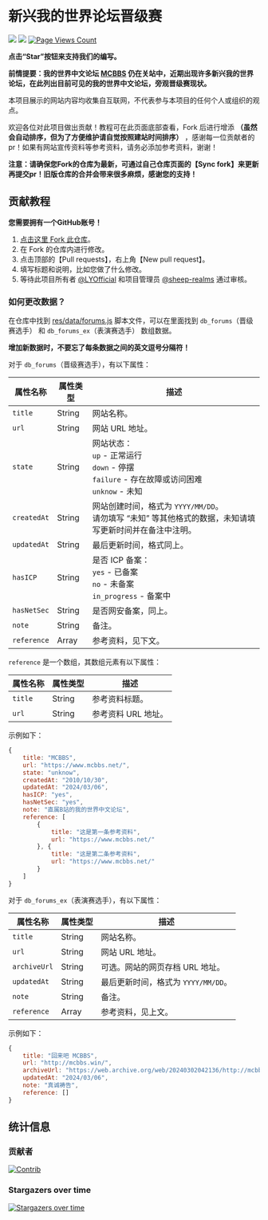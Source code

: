 # 新兴我的世界论坛晋级赛
![](https://img.shields.io/badge/license-CC--BY--SA--4.0-green) ![](https://img.shields.io/github/stars/LYOfficial/BBSPK) [![Page Views Count](https://badges.toozhao.com/badges/01HQQVTKDKVBPNJRYX9B8VEF3E/green.svg)](https://badges.toozhao.com/stats/01HQQVTKDKVBPNJRYX9B8VEF3E)

**点击“Star”按钮来支持我们的编写。**

**前情提要：我的世界中文论坛 [MCBBS](https://www.mcbbs.net) 仍在关站中，近期出现许多新兴我的世界论坛，在此列出目前可见的我的世界中文论坛，旁观晋级赛现状。**

本项目展示的网站内容均收集自互联网，不代表参与本项目的任何个人或组织的观点。

欢迎各位对此项目做出贡献！教程可在此页面底部查看，Fork 后进行增添 **（虽然会自动排序，但为了方便维护请自觉按照建站时间排序）** ，感谢每一位贡献者的 pr！如果有网站宣传资料等参考资料，请务必添加参考资料，谢谢！

**注意：请确保您Fork的仓库为最新，可通过自己仓库页面的【Sync fork】来更新再提交pr！旧版仓库的合并会带来很多麻烦，感谢您的支持！**

## 贡献教程

**您需要拥有一个GitHub账号！**

1. [点击这里 Fork 此仓库](https://github.com/LYOfficial/BBSPK/fork)。
2. 在 Fork 的仓库内进行修改。
3. 点击顶部的【Pull requests】，右上角【New pull request】。
4. 填写标题和说明，比如您做了什么修改。
5. 等待此项目所有者 [@LYOfficial](https://github.com/LYOfficial) 和项目管理员 [@sheep-realms](https://github.com/sheep-realms) 通过审核。

### 如何更改数据？

在仓库中找到 [res/data/forums.js](res/data/forums.js) 脚本文件，可以在里面找到 `db_forums`（晋级赛选手） 和 `db_forums_ex`（表演赛选手） 数组数据。

**增加新数据时，不要忘了每条数据之间的英文逗号分隔符！**

对于 `db_forums`（晋级赛选手），有以下属性：

| 属性名称 | 属性类型 | 描述 |
| - | - | - |
| `title` | String | 网站名称。 |
| `url` | String | 网站 URL 地址。 |
| `state` | String | 网站状态：<br>`up` - 正常运行<br>`down` - 停摆<br>`failure` - 存在故障或访问困难<br>`unknow` - 未知 |
| `createdAt` | String | 网站创建时间，格式为 `YYYY/MM/DD`。<br>请勿填写 “未知” 等其他格式的数据，未知请填写更新时间并在备注中注明。 |
| `updatedAt` | String | 最后更新时间，格式同上。 |
| `hasICP` | String | 是否 ICP 备案：<br>`yes` - 已备案<br>`no` - 未备案<br>`in_progress` - 备案中 |
| `hasNetSec` | String | 是否网安备案，同上。 |
| `note` | String | 备注。 |
| `reference` | Array | 参考资料，见下文。 |

`reference` 是一个数组，其数组元素有以下属性：

| 属性名称 | 属性类型 | 描述 |
| - | - | - |
| `title` | String | 参考资料标题。 |
| `url` | String | 参考资料 URL 地址。 |

示例如下：

``` js
{
    title: "MCBBS",
    url: "https://www.mcbbs.net/",
    state: "unknow",
    createdAt: "2010/10/30",
    updatedAt: "2024/03/06",
    hasICP: "yes",
    hasNetSec: "yes",
    note: "直属B站的我的世界中文论坛",
    reference: [
        {
            title: "这是第一条参考资料",
            url: "https://www.mcbbs.net/"
        }, {
            title: "这是第二条参考资料",
            url: "https://www.mcbbs.net/"
        }
    ]
}
```

对于 `db_forums_ex`（表演赛选手），有以下属性：

| 属性名称 | 属性类型 | 描述 |
| - | - | - |
| `title` | String | 网站名称。 |
| `url` | String | 网站 URL 地址。 |
| `archiveUrl` | String | 可选。网站的网页存档 URL 地址。 |
| `updatedAt` | String | 最后更新时间，格式为 `YYYY/MM/DD`。 |
| `note` | String | 备注。 |
| `reference` | Array | 参考资料，见上文。 |

示例如下：

``` js
{
    title: "回来吧 MCBBS",
    url: "http://mcbbs.win/",
    archiveUrl: "https://web.archive.org/web/20240302042136/http://mcbbs.win/",
    updatedAt: "2024/03/06",
    note: "真诚祷告",
    reference: []
}
```

## 统计信息

### 贡献者

[![Contrib](https://contrib.rocks/image?repo=LYOfficial/BBSPK)](https://github.com/LYOfficial/BBSPK/graphs/contributors)

### Stargazers over time

[![Stargazers over time](https://starchart.cc/LYOfficial/BBSPK.svg?variant=adaptive)](https://starchart.cc/LYOfficial/BBSPK)
